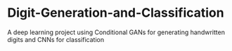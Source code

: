 # Digit-Generation-and-Classification
A deep learning project using Conditional GANs for generating handwritten digits and CNNs for classification
